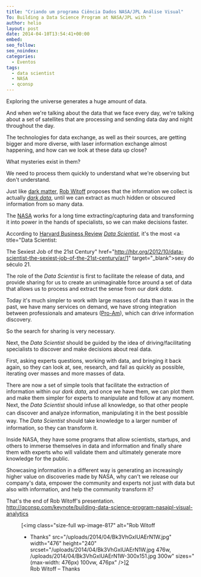 ```yaml
---
title: "Criando um programa Ciência Dados NASA/JPL Análise Visual"
To: Building a Data Science Program at NASA/JPL with "
author: helio
layout: post
date: 2014-04-10T13:54:41+00:00
embed: 
seo_follow: 
seo_noindex: 
categories:
  - Eventos
tags:
  - data scientist
  - NASA
  - qconsp
---
```


Exploring the universe generates a huge amount of data.

And when we're talking about the data that we face every day, we're talking about a set of satellites that are processing and sending data day and night throughout the day.

The technologies for data exchange, as well as their sources, are getting bigger and more diverse, with laser information exchange almost happening, and how can we look at these data up close?

What mysteries exist in them?

We need to process them quickly to understand what we're observing but don't understand.

Just like <a title="Dark Matter" href="http://en.wikipedia.org/wiki/Dark_matter" target="_blank">dark matter</a>, [Rob Witoff][1] proposes that the information we collect is actually <a title="Dark Data" href="http://searchdatamanagement.techtarget.com/definition/dark-data" target="_blank"><em>dark data</em></a>, until we can extract as much hidden or obscured information from so many data.

The <a title="NASA" href="http://www.nasa.gov/" target="_blank">NASA</a> works for a long time extracting/capturing data and transforming it into power in the hands of specialists, so we can make decisions faster.

According to <a title="HBR" href="http://hbr.org/" target="_blank">Harvard Business Review</a> <a title="http://en.wikipedia.org/wiki/Data_science" href="http://en.wikipedia.org/wiki/Data_science" target="_blank"><em>Data Scientist</em></a>, it's the most <a title="Data Scientist:

The Sexiest Job of the 21st Century" href="http://hbr.org/2012/10/data-scientist-the-sexiest-job-of-the-21st-century/ar/1" target="_blank">sexy do século 21</a>.

The role of the _Data Scientist_ is first to facilitate the release of data, and provide sharing for us to create an unimaginable force around a set of data that allows us to process and extract the sense from our _dark data_.

Today it's much simpler to work with large masses of data than it was in the past, we have many services on demand, we have strong integration between professionals and amateurs (<a title="Pro-Am" href="http://en.wikipedia.org/wiki/Pro%E2%80%93am" target="_blank">Pro-Am</a>), which can drive information discovery.

So the search for sharing is very necessary.

Next, the _Data Scientist_ should be guided by the idea of driving/facilitating specialists to discover and make decisions about real data.

First, asking experts questions, working with data, and bringing it back again, so they can look at, see, research, and fail as quickly as possible, iterating over masses and more masses of data.

There are now a set of simple tools that facilitate the extraction of information within our _dark data_, and once we have them, we can plot them and make them simpler for experts to manipulate and follow at any moment. <span style="line-height: 1.5em">Next, the</span> <em style="line-height: 1.5em">Data Scientist</em> <span style="line-height: 1.5em">should infuse all knowledge, so that other people can discover and analyze information, manipulating it in the best possible way.</span> The _Data Scientist_ should take knowledge to a larger number of information, so they can transform it.

Inside NASA, they have some programs that allow scientists, startups, and others to immerse themselves in data and information and finally share them with experts who will validate them and ultimately generate more knowledge for the public.

Showcasing information in a different way is generating an increasingly higher value on discoveries made by NASA, why can't we release our company's data, empower the community and experts not just with data but also with information, and help the community transform it?

That's the end of Rob Witoff's presentation. <a style="line-height: 1.5em" title="http://qconsp.com/keynote/building-data-science-program-nasajpl-visual-analytics" href="http://qconsp.com/keynote/building-data-science-program-nasajpl-visual-analytics" target="_blank">http://qconsp.com/keynote/building-data-science-program-nasajpl-visual-analytics</a> <figure id="attachment_817" style="width: 476px" class="wp-caption aligncenter"> [<img class="size-full wp-image-817" alt="Rob Witoff

 - Thanks" src="/uploads/2014/04/Bk3VhGxIUAErN1W.jpg" width="476" height="240" srcset="/uploads/2014/04/Bk3VhGxIUAErN1W.jpg 476w, /uploads/2014/04/Bk3VhGxIUAErN1W-300x151.jpg 300w" sizes="(max-width: 476px) 100vw, 476px" />][2]<figcaption class="wp-caption-text">Rob Witoff – Thanks</figcaption></figure>

[2]: /uploads/2014/04/Bk3VhGxIUAErN1W.jpg

[1]: http://qconsp.com/user/rob-witoff